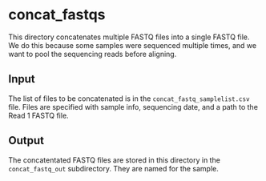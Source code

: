 # concat_fastqs
This directory concatenates multiple FASTQ files into a single FASTQ file. We do this because some samples were sequenced multiple times, and we want to pool the sequencing reads before aligning.

## Input
The list of files to be concatenated is in the `concat_fastq_samplelist.csv` file. Files are specified with sample info, sequencing date, and a path to the Read 1 FASTQ file.

## Output
The concatentated FASTQ files are stored in this directory in the `concat_fastq_out` subdirectory. They are named for the sample.